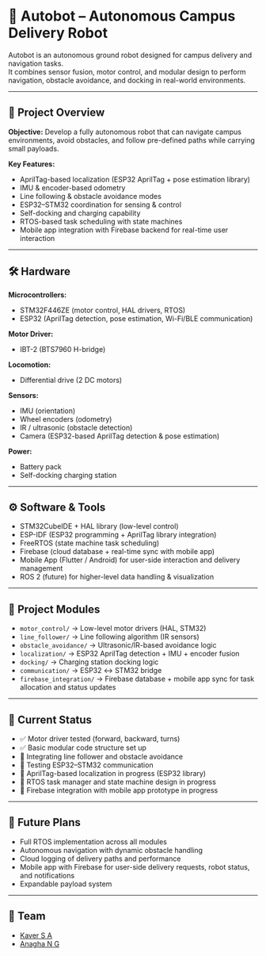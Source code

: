 # 🤖 Autobot – Autonomous Campus Delivery Robot  

Autobot is an autonomous ground robot designed for campus delivery and navigation tasks.  
It combines sensor fusion, motor control, and modular design to perform navigation, obstacle avoidance, and docking in real-world environments.  

---

## 🚀 Project Overview  

**Objective:** Develop a fully autonomous robot that can navigate campus environments, avoid obstacles, and follow pre-defined paths while carrying small payloads.  

**Key Features:**  
- AprilTag-based localization (ESP32 AprilTag + pose estimation library)  
- IMU & encoder-based odometry  
- Line following & obstacle avoidance modes  
- ESP32–STM32 coordination for sensing & control  
- Self-docking and charging capability  
- RTOS-based task scheduling with state machines  
- Mobile app integration with Firebase backend for real-time user interaction  

---

## 🛠️ Hardware  

**Microcontrollers:**  
- STM32F446ZE (motor control, HAL drivers, RTOS)  
- ESP32 (AprilTag detection, pose estimation, Wi-Fi/BLE communication)  

**Motor Driver:**  
- IBT-2 (BTS7960 H-bridge)  

**Locomotion:**  
- Differential drive (2 DC motors)  

**Sensors:**  
- IMU (orientation)  
- Wheel encoders (odometry)  
- IR / ultrasonic (obstacle detection)  
- Camera (ESP32-based AprilTag detection & pose estimation)  

**Power:**  
- Battery pack  
- Self-docking charging station  

---

## ⚙️ Software & Tools  

- STM32CubeIDE + HAL library (low-level control)  
- ESP-IDF (ESP32 programming + AprilTag library integration)  
- FreeRTOS (state machine task scheduling)  
- Firebase (cloud database + real-time sync with mobile app)  
- Mobile App (Flutter / Android) for user-side interaction and delivery management  
- ROS 2 (future) for higher-level data handling & visualization  

---

## 📂 Project Modules  

- `motor_control/` → Low-level motor drivers (HAL, STM32)  
- `line_follower/` → Line following algorithm (IR sensors)  
- `obstacle_avoidance/` → Ultrasonic/IR-based avoidance logic  
- `localization/` → ESP32 AprilTag detection + IMU + encoder fusion  
- `docking/` → Charging station docking logic  
- `communication/` → ESP32 ↔ STM32 bridge  
- `firebase_integration/` → Firebase database + mobile app sync for task allocation and status updates  

---

## 📌 Current Status  

- ✅ Motor driver tested (forward, backward, turns)  
- ✅ Basic modular code structure set up  
- 🔄 Integrating line follower and obstacle avoidance  
- 🔄 Testing ESP32–STM32 communication  
- 🔄 AprilTag-based localization in progress (ESP32 library)  
- 🔄 RTOS task manager and state machine design in progress  
- 🔄 Firebase integration with mobile app prototype in progress  

---

## 🎯 Future Plans  

- Full RTOS implementation across all modules  
- Autonomous navigation with dynamic obstacle handling  
- Cloud logging of delivery paths and performance  
- Mobile app with Firebase for user-side delivery requests, robot status, and notifications  
- Expandable payload system  

---

## 👤 Team  

- [Kaver S A](https://github.com/kaver06)  
- [Anagha N G](https://github.com/Anagha-ng)  

